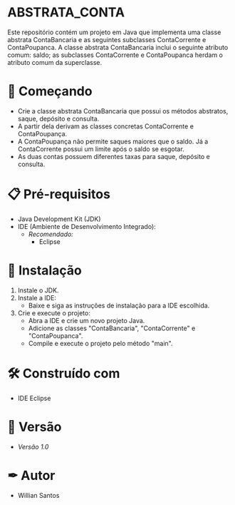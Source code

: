 # ABSTRATA_CONTA

Este repositório contém um projeto em Java que implementa uma classe abstrata ContaBancaria e as seguintes subclasses ContaCorrente e ContaPoupanca. A classe abstrata ContaBancaria inclui o seguinte atributo comum: saldo; as subclasses ContaCorrente e ContaPoupanca herdam o atributo comum da superclasse.  

# 🚀 Começando  

- Crie a classe abstrata ContaBancaria que possui os métodos abstratos, saque, depósito e consulta.
- A partir dela derivam as classes concretas ContaCorrente e ContaPoupança.
- A ContaPoupança não permite saques maiores que o saldo. Já a ContaCorrente possui um limite após o saldo se esgotar.
- As duas contas possuem diferentes taxas para saque, depósito e consulta.

# 📋 Pré-requisitos
- Java Development Kit (JDK)
- IDE (Ambiente de Desenvolvimento Integrado):
  - *Recomendado:*
     - Eclipse

# 🔧 Instalação  

1. Instale o JDK.
2. Instale a IDE:
   - Baixe e siga as instruções de instalação para a IDE escolhida.
3. Crie e execute o projeto:
   - Abra a IDE e crie um novo projeto Java.
   - Adicione as classes "ContaBancaria", "ContaCorrente" e "ContaPoupanca".
   - Compile e execute o projeto pelo método "main".
   
# 🛠 Construído com   

- IDE Eclipse

# 📌 Versão  

- *Versão 1.0*

# ✒ Autor  

- Willian Santos
